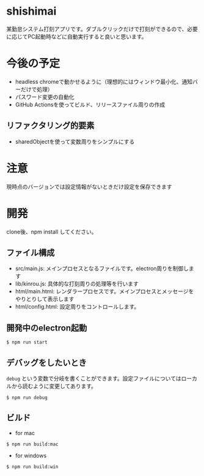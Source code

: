 # shishimai

某勤怠システム打刻アプリです。ダブルクリックだけで打刻ができるので、必要に応じてPC起動時などに自動実行すると良いと思います。

# 今後の予定

- headless chromeで動かせるように（理想的にはウィンドウ最小化、通知バーだけで処理）
- パスワード変更の自動化
- GitHub Actionsを使ってビルド、リリースファイル周りの作成

## リファクタリング的要素

- sharedObjectを使って変数周りをシンプルにする

# 注意

現時点のバージョンでは設定情報がないときだけ設定を保存できます

# 開発

clone後、npm install してください。

## ファイル構成

- src/main.js: メインプロセスとなるファイルです。electron周りを制御します
- lib/kinrou.js: 具体的な打刻周りの処理等を行います
- html/main.html: レンダラープロセスです。メインプロセスとメッセージをやりとりして表示します
- html/config.html: 設定周りをコントロールします。

## 開発中のelectron起動

```
$ npm run start
```

## デバッグをしたいとき

`debug` という変数で分岐を書くことができます。設定ファイルについてはローカルから読むように変更してあります。

```
$ npm run debug
```

## ビルド

- for mac

```
$ npm run build:mac
```

- for windows

```
$ npm run build:win
```
